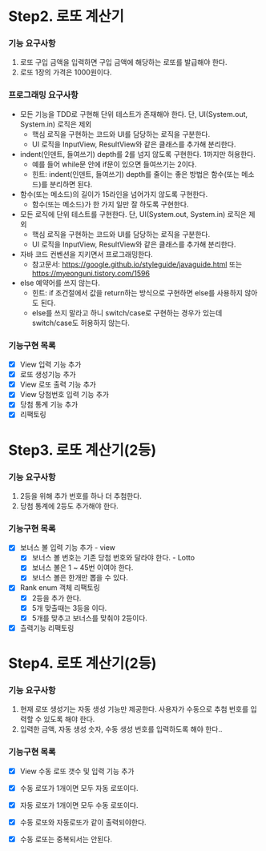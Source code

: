 # Step2. 로또 계산기

### 기능 요구사항

1. 로또 구입 금액을 입력하면 구입 금액에 해당하는 로또를 발급해야 한다.
2. 로또 1장의 가격은 1000원이다.

### 프로그래밍 요구사항

- 모든 기능을 TDD로 구현해 단위 테스트가 존재해야 한다. 단, UI(System.out, System.in) 로직은 제외
    - 핵심 로직을 구현하는 코드와 UI를 담당하는 로직을 구분한다.
    - UI 로직을 InputView, ResultView와 같은 클래스를 추가해 분리한다.
- indent(인덴트, 들여쓰기) depth를 2를 넘지 않도록 구현한다. 1까지만 허용한다.
    - 예를 들어 while문 안에 if문이 있으면 들여쓰기는 2이다.
    - 힌트: indent(인덴트, 들여쓰기) depth를 줄이는 좋은 방법은 함수(또는 메소드)를 분리하면 된다.
- 함수(또는 메소드)의 길이가 15라인을 넘어가지 않도록 구현한다.
    - 함수(또는 메소드)가 한 가지 일만 잘 하도록 구현한다.
- 모든 로직에 단위 테스트를 구현한다. 단, UI(System.out, System.in) 로직은 제외
    - 핵심 로직을 구현하는 코드와 UI를 담당하는 로직을 구분한다.
    - UI 로직을 InputView, ResultView와 같은 클래스를 추가해 분리한다.
- 자바 코드 컨벤션을 지키면서 프로그래밍한다.
    - 참고문서: https://google.github.io/styleguide/javaguide.html 또는 https://myeonguni.tistory.com/1596
- else 예약어를 쓰지 않는다.
    - 힌트: if 조건절에서 값을 return하는 방식으로 구현하면 else를 사용하지 않아도 된다.
    - else를 쓰지 말라고 하니 switch/case로 구현하는 경우가 있는데 switch/case도 허용하지 않는다.

### 기능구현 목록

- [X] View 입력 기능 추가
- [X] 로또 생성기능 추가
- [X] View 로또 출력 기능 추가
- [X] View 당첨번호 입력 기능 추가
- [X] 당첨 통계 기능 추가
- [X] 리팩토링

# Step3. 로또 계산기(2등)

### 기능 요구사항

1. 2등을 위해 추가 번호를 하나 더 추첨한다.
2. 당첨 통계에 2등도 추가해야 한다.

### 기능구현 목록

- [X] 보너스 볼 입력 기능 추가 - view
    - [x] 보너스 볼 번호는 기존 당첨 번호와 달라야 한다. - Lotto
    - [x] 보너스 볼은 1 ~ 45번 이여야 한다.
    - [x] 보너스 볼은 한개만 뽑을 수 있다.

- [x] Rank enum 객체 리팩토링
    - [x] 2등을 추가 한다.
    - [x] 5개 맞출때는 3등을 이다.
    - [x] 5개를 맞추고 보너스를 맞춰야 2등이다.

- [x] 츨력기능 리팩토링

# Step4. 로또 계산기(2등)

### 기능 요구사항

1. 현재 로또 생성기는 자동 생성 기능만 제공한다. 사용자가 수동으로 추첨 번호를 입력할 수 있도록 해야 한다.
2. 입력한 금액, 자동 생성 숫자, 수동 생성 번호를 입력하도록 해야 한다..

### 기능구현 목록

- [X] View 수동 로또 갯수 및 입력 기능 추가
- [X] 수동 로또가 1개이면 모두 자동 로또이다.
- [X] 자동 로또가 1개이면 모두 수동 로또이다.
- [X] 수동 로또와 자동로또가 같이 출력되야한다.
- [X] 수동 로또는 중복되서는 안된다.

   